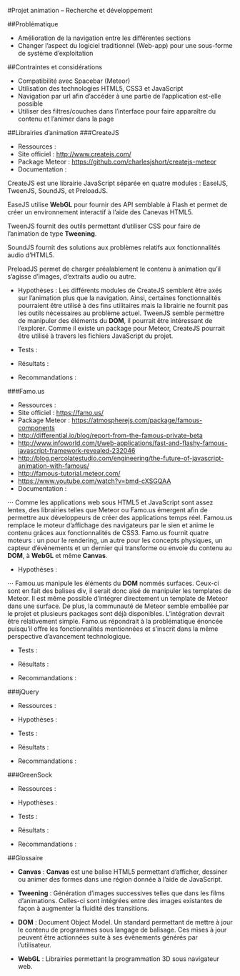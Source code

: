 #Projet animation – Recherche et développement

##Problématique

*	Amélioration de la navigation entre les différentes sections
*	Changer l’aspect du logiciel traditionnel (Web-app) pour une sous-forme de système d’exploitation

##Contraintes et considérations

*	Compatibilité avec Spacebar (Meteor)
*	Utilisation des technologies HTML5, CSS3 et JavaScript
*	Navigation par url afin d’accéder à une partie de l’application est-elle possible
*	Utiliser des filtres/couches dans l’interface pour faire apparaître du contenu et l’animer dans la page

##Librairies d’animation 
###CreateJS
* Ressources :
 * Site officiel : http://www.createjs.com/
 * Package Meteor : https://github.com/charlesjshort/createjs-meteor
* Documentation : 

CreateJS est une librairie JavaScript séparée en quatre modules : EaselJS, TweenJS, SoundJS, et PreloadJS. 

EaseJS utilise **WebGL** pour fournir des API semblable à Flash et permet de créer un environnement interactif à l’aide des Canevas HTML5. 

TweenJS fournit des outils permettant d’utiliser CSS pour faire de l’animation de type **Tweening**.

SoundJS fournit des solutions aux problèmes relatifs aux fonctionnalités audio d’HTML5.

PreloadJS permet de charger préalablement le contenu à animation qu’il s’agisse d’images, d’extraits audio ou autre.

*	Hypothèses :
Les différents modules de CreateJS semblent être axés sur l’animation plus que la navigation. Ainsi, certaines fonctionnalités pourraient être utilisé à des fins utilitaires mais la librairie ne fournit pas les outils nécessaires au problème actuel. TweenJS semble permettre de manipuler des éléments du **DOM**, il pourrait être intéressant de l’explorer. Comme il existe un package pour Meteor, CreateJS pourrait être utilisé à travers les fichiers JavaScript du projet.

*	Tests :

*	Résultats :

*	Recommandations :

###Famo.us
*	Ressources :
 * Site officiel : https://famo.us/
 * Package Meteor : https://atmospherejs.com/package/famous-components
 * http://differential.io/blog/report-from-the-famous-private-beta
 * http://www.infoworld.com/t/web-applications/fast-and-flashy-famous-javascript-framework-revealed-232046
 * http://blog.percolatestudio.com/engineering/the-future-of-javascript-animation-with-famous/
 * http://famous-tutorial.meteor.com/
 * https://www.youtube.com/watch?v=bmd-cXSGQAA
*	Documentation : 

⋅⋅⋅ Comme les applications web sous HTML5 et JavaScript sont assez lentes, des librairies telles que Meteor ou Famo.us émergent afin de permettre aux développeurs de créer des applications temps réel. Famou.us remplace le moteur d’affichage des navigateurs par le sien et anime le contenu grâces aux fonctionnalités de CSS3. Famo.us fournit quatre moteurs : un pour le rendering, un autre pour les concepts physiques, un capteur d’évènements et  un dernier qui transforme ou envoie du contenu au **DOM**, à **WebGL** et même **Canvas**.

*	Hypothèses :

⋅⋅⋅  Famou.us manipule les éléments du **DOM** nommés surfaces. Ceux-ci sont en fait des balises div, il serait donc aisé de manipuler les templates de Meteor. Il est même possible d’intégrer directement un template de Meteor dans une surface. De plus, la communauté de Meteor semble emballée par le projet et plusieurs packages sont déjà disponibles. L’intégration devrait être relativement simple. Famo.us répondrait à la problématique énoncée puisqu’il offre les fonctionnalités mentionnées et s’inscrit dans la même perspective d’avancement technologique.

*	Tests :

*	Résultats :

*	Recommandations :

###jQuery
*	Ressources :

*	Hypothèses :

*	Tests :

*	Résultats :

*	Recommandations :

###GreenSock
*	Ressources :

*	Hypothèses :

*	Tests :

*	Résultats :

*	Recommandations :

##Glossaire

* **Canvas** : 
**Canvas** est une balise HTML5 permettant d’afficher, dessiner ou animer des formes dans une région donnée à l’aide de JavaScript.

* **Tweening** :
Génération d’images successives telles que dans les films d’animations. Celles-ci sont intégrées entre des images existantes de façon à augmenter la fluidité des transitions.

* **DOM** : 
Document Object Model. Un standard permettant de mettre à jour le contenu de programmes sous langage de balisage. Ces mises à jour peuvent être actionnées suite à ses évènements générés par l’utilisateur.

* **WebGL** :
Librairies permettant la programmation 3D sous navigateur web. 
